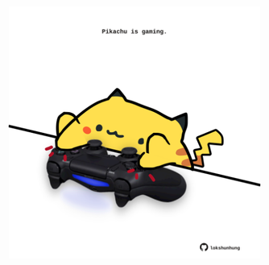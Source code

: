 <!-- built at 10/02/2021, 17:16:05 UTC -->
<p align="center">
  <img width="500" height="500" src="./ReadmeImage.svg">
</p>
